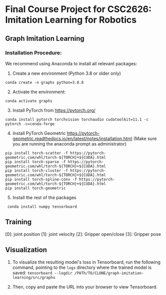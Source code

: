 # Final Course Project for CSC2626: Imitation Learning for Robotics

## Graph Imitation Learning

### Installation Procedure:

We recommend using Anaconda to install all relevant packages:

1. Create a new environment (Python 3.8 or older only)

``` conda create -n graphs python=3.8.8 ```

2. Activate the environment:

```conda activate graphs```

3. Install PyTorch from https://pytorch.org/

``` conda install pytorch torchvision torchaudio cudatoolkit=11.1 -c pytorch -c=conda-forge ```

4. Install PyTorch Geometric https://pytorch-geometric.readthedocs.io/en/latest/notes/installation.html (Make sure you are running the anaconda prompt as administrator)

```
pip install torch-scatter -f https://pytorch-geometric.com/whl/torch-${TORCH}+${CUDA}.html
pip install torch-sparse -f https://pytorch-geometric.com/whl/torch-${TORCH}+${CUDA}.html
pip install torch-cluster -f https://pytorch-geometric.com/whl/torch-${TORCH}+${CUDA}.html
pip install torch-spline-conv -f https://pytorch-geometric.com/whl/torch-${TORCH}+${CUDA}.html
pip install torch-geometric

```

5. Install the rest of the packages

``` conda install numpy tensorboard```

## Training
[0]: joint position
[1]: joint velocity
[2]: Gripper open/close
[3]: Gripper pose

## Visualization
1) To visualize the resulting model's loss in Tensorboard, run the following command, pointing to the ```logs``` directory where the trained model is saved:
```tensorboard --logdir /PATh/TO/CLONE/graph-imitation-learning/src/graphs```

2) Then, copy and paste the URL into your browser to view Tensorboard.
